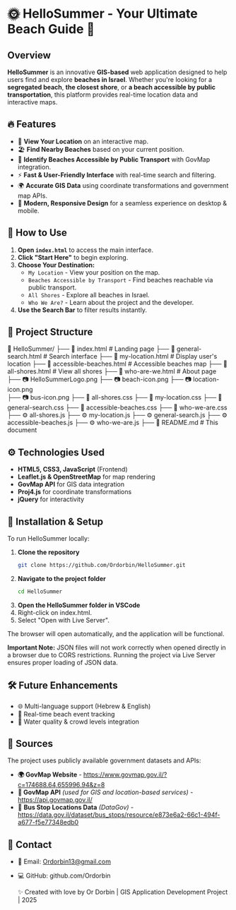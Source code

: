# 🌞 HelloSummer - Your Ultimate Beach Guide 🌊

## Overview
**HelloSummer** is an innovative **GIS-based** web application designed to help users find and explore **beaches in Israel**. Whether you're looking for a **segregated beach**, **the closest shore**, or **a beach accessible by public transportation**, this platform provides real-time location data and interactive maps.

## 🔥 Features
- 📍 **View Your Location** on an interactive map.
- 🏖️ **Find Nearby Beaches** based on your current position.
- 🚌 **Identify Beaches Accessible by Public Transport** with GovMap integration.
- ⚡ **Fast & User-Friendly Interface** with real-time search and filtering.
- 🌍 **Accurate GIS Data** using coordinate transformations and government map APIs.
- 🎨 **Modern, Responsive Design** for a seamless experience on desktop & mobile.

## 🎯 How to Use
1. **Open `index.html`** to access the main interface.
2. **Click "Start Here"** to begin exploring.
3. **Choose Your Destination:**
   - `My Location` - View your position on the map.
   - `Beaches Accessible by Transport` - Find beaches reachable via public transport.
   - `All Shores` - Explore all beaches in Israel.
   - `Who We Are?` - Learn about the project and the developer.
4. **Use the Search Bar** to filter results instantly.

## 📂 Project Structure
📁 HelloSummer/
├── 📜 index.html # Landing page
├── 📜 general-search.html # Search interface 
├── 📜 my-location.html # Display user's location
├── 📜 accessible-beaches.html # Accessible beaches map 
├── 📜 all-shores.html # View all shores 
├── 📜 who-are-we.html # About page
├── 📷 HelloSummerLogo.png 
├── 📷 beach-icon.png 
├── 📷 location-icon.png  
├── 📷 bus-icon.png 
├── 🎨 all-shores.css 
├── 🎨 my-location.css 
├── 🎨 general-search.css
├── 🎨 accessible-beaches.css
├── 🎨 who-we-are.css 
├── ⚙️ all-shores.js 
├── ⚙️ my-location.js 
├── ⚙️ general-search.js 
├── ⚙️ accessible-beaches.js 
├── ⚙️ who-we-are.js 
├── 📜 README.md # This document

## ⚙️ Technologies Used
- **HTML5, CSS3, JavaScript** (Frontend)
- **Leaflet.js & OpenStreetMap** for map rendering
- **GovMap API** for GIS data integration
- **Proj4.js** for coordinate transformations
- **jQuery** for interactivity

## 🚀 Installation & Setup
To run HelloSummer locally:
1. **Clone the repository**
   ```sh
   git clone https://github.com/Ordorbin/HelloSummer.git
2. **Navigate to the project folder**
   ```sh
   cd HelloSummer
3. **Open the HelloSummer folder in VSCode**
4. Right-click on index.html.
5.  Select "Open with Live Server".
   
The browser will open automatically, and the application will be functional.

**Important Note:** JSON files will not work correctly when opened directly in a browser due to CORS restrictions. Running the project via Live Server ensures proper loading of JSON data.

## 🛠️ Future Enhancements
- 🌐 Multi-language support (Hebrew & English)
- 📅 Real-time beach event tracking
- 🚦 Water quality & crowd levels integration

## 📌 Sources
The project uses publicly available government datasets and APIs:

* **🌍 GovMap Website** - https://www.govmap.gov.il/?c=174688.64,655996.94&z=8
* **📡 GovMap API** *(used for GIS and location-based services)* - https://api.govmap.gov.il/
* 🚌 **Bus Stop Locations Data** *(DataGov)* - https://data.gov.il/dataset/bus_stops/resource/e873e6a2-66c1-494f-a677-f5e77348edb0

## 📩 Contact
- 📧 Email: Ordorbin13@gmail.com
- 💻 GitHub: github.com/Ordorbin

  ✨ Created with love by Or Dorbin | GIS Application Development Project | 2025
